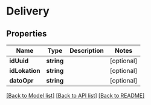 # Delivery

## Properties
Name | Type | Description | Notes
------------ | ------------- | ------------- | -------------
**idUuid** | **string** |  | [optional] 
**idLokation** | **string** |  | [optional] 
**datoOpr** | **string** |  | [optional] 

[[Back to Model list]](../README.md#documentation-for-models) [[Back to API list]](../README.md#documentation-for-api-endpoints) [[Back to README]](../README.md)


